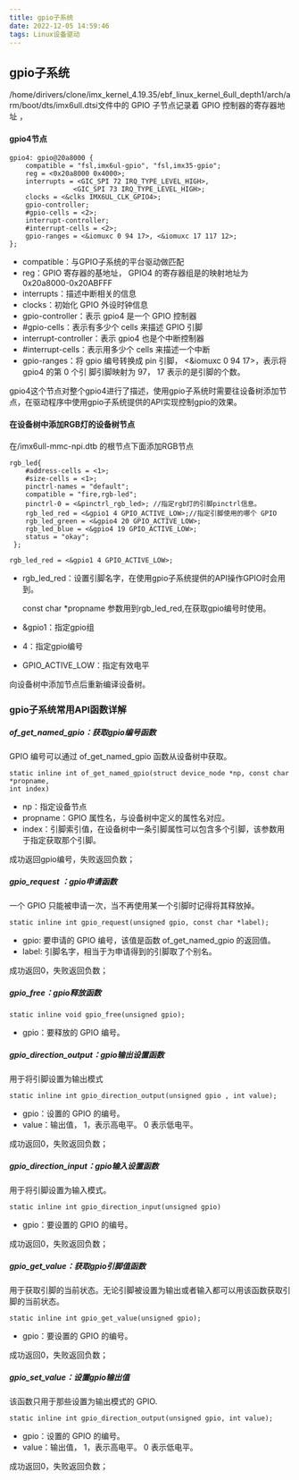 ```yaml
---
title: gpio子系统
date: 2022-12-05 14:59:46
tags: Linux设备驱动
---
```


## gpio子系统

/home/dirivers/clone/imx_kernel_4.19.35/ebf_linux_kernel_6ull_depth1/arch/arm/boot/dts/imx6ull.dtsi文件中的 GPIO 子节点记录着 GPIO 控制器的寄存器地址  ，

#### gpio4节点

```
gpio4: gpio@20a8000 {
    compatible = "fsl,imx6ul-gpio", "fsl,imx35-gpio";
    reg = <0x20a8000 0x4000>;
    interrupts = <GIC_SPI 72 IRQ_TYPE_LEVEL_HIGH>,
    			<GIC_SPI 73 IRQ_TYPE_LEVEL_HIGH>;
    clocks = <&clks IMX6UL_CLK_GPIO4>;
    gpio-controller;
    #gpio-cells = <2>;
    interrupt-controller;
    #interrupt-cells = <2>;
    gpio-ranges = <&iomuxc 0 94 17>, <&iomuxc 17 117 12>;
};
```

- compatible：与GPIO子系统的平台驱动做匹配
- reg：GPIO 寄存器的基地址， GPIO4 的寄存器组是的映射地址为 0x20a8000-0x20ABFFF  
- interrupts：描述中断相关的信息  
- clocks：初始化 GPIO 外设时钟信息  
- gpio-controller：表示 gpio4 是一个 GPIO 控制器  
- #gpio-cells：表示有多少个 cells 来描述 GPIO 引脚  
- interrupt-controller：表示 gpio4 也是个中断控制器  
- #interrupt-cells：表示用多少个 cells 来描述一个中断  
- gpio-ranges：将 gpio 编号转换成 pin 引脚， <&iomuxc 0 94 17>，表示将 gpio4 的第 0 个引
  脚引脚映射为 97， 17 表示的是引脚的个数。  

gpio4这个节点对整个gpio4进行了描述，使用gpio子系统时需要往设备树添加节点，在驱动程序中使用gpio子系统提供的API实现控制gpio的效果。

#### 在设备树中添加RGB灯的设备树节点

在/imx6ull-mmc-npi.dtb  的根节点下面添加RGB节点

```
rgb_led{
    #address-cells = <1>;
    #size-cells = <1>;
    pinctrl-names = "default";
    compatible = "fire,rgb-led";
    pinctrl-0 = <&pinctrl_rgb_led>; //指定rgb灯的引脚pinctrl信息。
    rgb_led_red = <&gpio1 4 GPIO_ACTIVE_LOW>;//指定引脚使用的哪个 GPIO
    rgb_led_green = <&gpio4 20 GPIO_ACTIVE_LOW>;
    rgb_led_blue = <&gpio4 19 GPIO_ACTIVE_LOW>;
    status = "okay";
 };
```

```
rgb_led_red = <&gpio1 4 GPIO_ACTIVE_LOW>;
```

- rgb_led_red：设置引脚名字，在使用gpio子系统提供的API操作GPIO时会用到。

  const char *propname 参数用到rgb_led_red,在获取gpio编号时使用。

- &gpio1：指定gpio组

- 4：指定gpio编号

- GPIO_ACTIVE_LOW：指定有效电平

向设备树中添加节点后重新编译设备树。

### gpio子系统常用API函数详解

##### of_get_named_gpio：获取gpio编号函数

GPIO 编号可以通过 of_get_named_gpio 函数从设备树中获取。  

```
static inline int of_get_named_gpio(struct device_node *np, const char *propname,
int index)
```

- np：指定设备节点
- propname：GPIO 属性名，与设备树中定义的属性名对应。  
- index：引脚索引值，在设备树中一条引脚属性可以包含多个引脚，该参数用于指定获取那个引脚。  

成功返回gpio编号，失败返回负数；

##### gpio_request ：gpio申请函数

一个 GPIO 只能被申请一次，当不再使用某一个引脚时记得将其释放掉。

```
static inline int gpio_request(unsigned gpio, const char *label);
```

- gpio: 要申请的 GPIO 编号，该值是函数 of_get_named_gpio 的返回值。  
- label: 引脚名字，相当于为申请得到的引脚取了个别名。  

成功返回0，失败返回负数；

##### gpio_free：gpio释放函数

```
static inline void gpio_free(unsigned gpio);
```

- gpio：要释放的 GPIO 编号。  

##### gpio_direction_output：gpio输出设置函数

用于将引脚设置为输出模式  

```
static inline int gpio_direction_output(unsigned gpio , int value);
```

- gpio：设置的 GPIO 的编号。  
- value：输出值， 1，表示高电平。 0 表示低电平。  

成功返回0，失败返回负数；

##### gpio_direction_input：gpio输入设置函数

用于将引脚设置为输入模式。  

```
static inline int gpio_direction_input(unsigned gpio)
```

- gpio：要设置的 GPIO 的编号。  

成功返回0，失败返回负数；

##### gpio_get_value：获取gpio引脚值函数

用于获取引脚的当前状态。无论引脚被设置为输出或者输入都可以用该函数获取引脚的当前状态。

```
static inline int gpio_get_value(unsigned gpio);
```

- gpio：要设置的 GPIO 的编号。  

成功返回0，失败返回负数；

##### gpio_set_value：设置gpio输出值

该函数只用于那些设置为输出模式的 GPIO.  

```
static inline int gpio_direction_output(unsigned gpio, int value);
```

- gpio：设置的 GPIO 的编号。  
- value：输出值， 1，表示高电平。 0 表示低电平。  

成功返回0，失败返回负数；